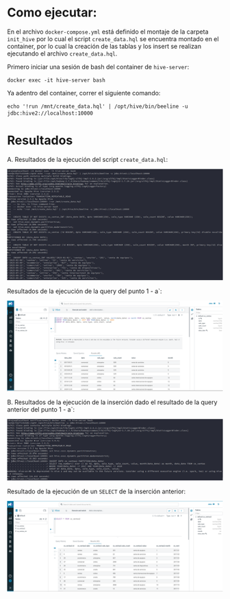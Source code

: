 # Como ejecutar:

En el archivo `docker-compose.yml` está definido el montaje de la carpeta `init_hive` por lo cual el script `create_data.hql` se encuentra montado en el container, por lo cual la creación de las tablas y los insert se realizan ejecutando el archivo `create_data.hql`.

Primero iniciar una sesión de bash del container de `hive-server`:

```shell
docker exec -it hive-server bash
```

Ya adentro del container, correr el siguiente comando:
```shell
echo '!run /mnt/create_data.hql' | /opt/hive/bin/beeline -u jdbc:hive2://localhost:10000
```

# Resultados
A. Resultados de la ejecución del script `create_data.hql`:

![resultado_create](create_script.png)

Resultados de la ejecución de la query del punto 1 - a`:

![resultado_query](aresult_query.png)

B. Resultados de la ejecución de la inserción dado el resultado de la query anterior del punto 1 - a`:

![resultado_insert](bresult_create.png)

Resultado de la ejecución de un `SELECT` de la inserción anterior:

![resultado_query_b](bresult_query.png)